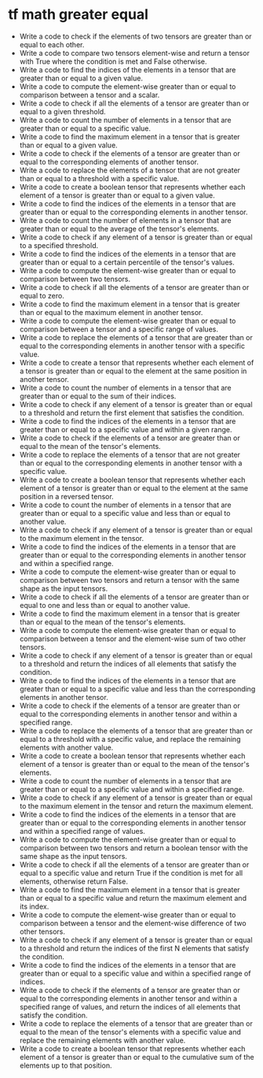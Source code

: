 # tf math greater equal

- Write a code to check if the elements of two tensors are greater than or equal to each other.
- Write a code to compare two tensors element-wise and return a tensor with True where the condition is met and False otherwise.
- Write a code to find the indices of the elements in a tensor that are greater than or equal to a given value.
- Write a code to compute the element-wise greater than or equal to comparison between a tensor and a scalar.
- Write a code to check if all the elements of a tensor are greater than or equal to a given threshold.
- Write a code to count the number of elements in a tensor that are greater than or equal to a specific value.
- Write a code to find the maximum element in a tensor that is greater than or equal to a given value.
- Write a code to check if the elements of a tensor are greater than or equal to the corresponding elements of another tensor.
- Write a code to replace the elements of a tensor that are not greater than or equal to a threshold with a specific value.
- Write a code to create a boolean tensor that represents whether each element of a tensor is greater than or equal to a given value.
- Write a code to find the indices of the elements in a tensor that are greater than or equal to the corresponding elements in another tensor.
- Write a code to count the number of elements in a tensor that are greater than or equal to the average of the tensor's elements.
- Write a code to check if any element of a tensor is greater than or equal to a specified threshold.
- Write a code to find the indices of the elements in a tensor that are greater than or equal to a certain percentile of the tensor's values.
- Write a code to compute the element-wise greater than or equal to comparison between two tensors.
- Write a code to check if all the elements of a tensor are greater than or equal to zero.
- Write a code to find the maximum element in a tensor that is greater than or equal to the maximum element in another tensor.
- Write a code to compute the element-wise greater than or equal to comparison between a tensor and a specific range of values.
- Write a code to replace the elements of a tensor that are greater than or equal to the corresponding elements in another tensor with a specific value.
- Write a code to create a tensor that represents whether each element of a tensor is greater than or equal to the element at the same position in another tensor.
- Write a code to count the number of elements in a tensor that are greater than or equal to the sum of their indices.
- Write a code to check if any element of a tensor is greater than or equal to a threshold and return the first element that satisfies the condition.
- Write a code to find the indices of the elements in a tensor that are greater than or equal to a specific value and within a given range.
- Write a code to check if the elements of a tensor are greater than or equal to the mean of the tensor's elements.
- Write a code to replace the elements of a tensor that are not greater than or equal to the corresponding elements in another tensor with a specific value.
- Write a code to create a boolean tensor that represents whether each element of a tensor is greater than or equal to the element at the same position in a reversed tensor.
- Write a code to count the number of elements in a tensor that are greater than or equal to a specific value and less than or equal to another value.
- Write a code to check if any element of a tensor is greater than or equal to the maximum element in the tensor.
- Write a code to find the indices of the elements in a tensor that are greater than or equal to the corresponding elements in another tensor and within a specified range.
- Write a code to compute the element-wise greater than or equal to comparison between two tensors and return a tensor with the same shape as the input tensors.
- Write a code to check if all the elements of a tensor are greater than or equal to one and less than or equal to another value.
- Write a code to find the maximum element in a tensor that is greater than or equal to the mean of the tensor's elements.
- Write a code to compute the element-wise greater than or equal to comparison between a tensor and the element-wise sum of two other tensors.
- Write a code to check if any element of a tensor is greater than or equal to a threshold and return the indices of all elements that satisfy the condition.
- Write a code to find the indices of the elements in a tensor that are greater than or equal to a specific value and less than the corresponding elements in another tensor.
- Write a code to check if the elements of a tensor are greater than or equal to the corresponding elements in another tensor and within a specified range.
- Write a code to replace the elements of a tensor that are greater than or equal to a threshold with a specific value, and replace the remaining elements with another value.
- Write a code to create a boolean tensor that represents whether each element of a tensor is greater than or equal to the mean of the tensor's elements.
- Write a code to count the number of elements in a tensor that are greater than or equal to a specific value and within a specified range.
- Write a code to check if any element of a tensor is greater than or equal to the maximum element in the tensor and return the maximum element.
- Write a code to find the indices of the elements in a tensor that are greater than or equal to the corresponding elements in another tensor and within a specified range of values.
- Write a code to compute the element-wise greater than or equal to comparison between two tensors and return a boolean tensor with the same shape as the input tensors.
- Write a code to check if all the elements of a tensor are greater than or equal to a specific value and return True if the condition is met for all elements, otherwise return False.
- Write a code to find the maximum element in a tensor that is greater than or equal to a specific value and return the maximum element and its index.
- Write a code to compute the element-wise greater than or equal to comparison between a tensor and the element-wise difference of two other tensors.
- Write a code to check if any element of a tensor is greater than or equal to a threshold and return the indices of the first N elements that satisfy the condition.
- Write a code to find the indices of the elements in a tensor that are greater than or equal to a specific value and within a specified range of indices.
- Write a code to check if the elements of a tensor are greater than or equal to the corresponding elements in another tensor and within a specified range of values, and return the indices of all elements that satisfy the condition.
- Write a code to replace the elements of a tensor that are greater than or equal to the mean of the tensor's elements with a specific value and replace the remaining elements with another value.
- Write a code to create a boolean tensor that represents whether each element of a tensor is greater than or equal to the cumulative sum of the elements up to that position.